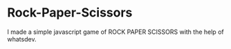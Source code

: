 # Rock-Paper-Scissors
I made a simple javascript game of ROCK PAPER SCISSORS with the help of whatsdev.
